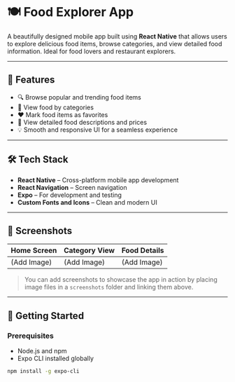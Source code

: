 # 🍽️ Food Explorer App

A beautifully designed mobile app built using **React Native** that allows users to explore delicious food items, browse categories, and view detailed food information. Ideal for food lovers and restaurant explorers.

---

## 📱 Features

- 🔍 Browse popular and trending food items
- 📂 View food by categories
- ❤️ Mark food items as favorites
- 📃 View detailed food descriptions and prices
- 💡 Smooth and responsive UI for a seamless experience

---

## 🛠️ Tech Stack

- **React Native** – Cross-platform mobile app development
- **React Navigation** – Screen navigation
- **Expo** – For development and testing
- **Custom Fonts and Icons** – Clean and modern UI

---

## 📸 Screenshots

| Home Screen | Category View | Food Details |
|-------------|----------------|---------------|
| (Add Image) | (Add Image)    | (Add Image)   |

> You can add screenshots to showcase the app in action by placing image files in a `screenshots` folder and linking them above.

---

## 🚀 Getting Started

### Prerequisites

- Node.js and npm
- Expo CLI installed globally

```bash
npm install -g expo-cli
